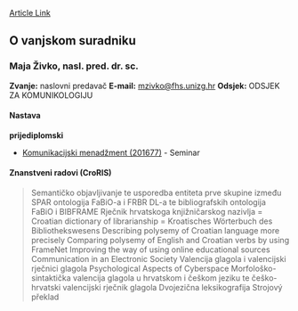 [Article Link](https://www.fhs.hr/djelatnik/maja.zivko)

## O vanjskom suradniku
###  Maja Živko, nasl. pred. dr. sc. 
**Zvanje:**
naslovni predavač 
**E-mail:**
[mzivko@fhs.unizg.hr](javascript:startMail\('mzivbxs@fuh.vatmu.e'\);)
**Odsjek:**
ODSJEK ZA KOMUNIKOLOGIJU 
#### Nastava
**prijediplomski**
  * [Komunikacijski menadžment (201677)](https://www.fhs.hr/predmet/kommen) - Seminar


#### Znanstveni radovi (CroRIS)
> Semantičko objavljivanje te usporedba entiteta prve skupine između SPAR ontologija FaBiO-a i FRBR DL-a te bibliografskih ontologija FaBiO i BIBFRAME
> Rječnik hrvatskoga knjižničarskog nazivlja = Croatian dictionary of librarianship = Kroatisches Wörterbuch des Bibliothekswesens
> Describing polysemy of Croatian language more precisely
> Comparing polysemy of English and Croatian verbs by using FrameNet
> Improving the way of using online educational sources
> Communication in an Electronic Society
> Valencija glagola i valencijski rječnici glagola
> Psychological Aspects of Cyberspace
> Morfološko-sintaktička valencija glagola u hrvatskom i češkom jeziku te češko-hrvatski valencijski rječnik glagola
> Dvojezična leksikografija
> Strojový překlad
